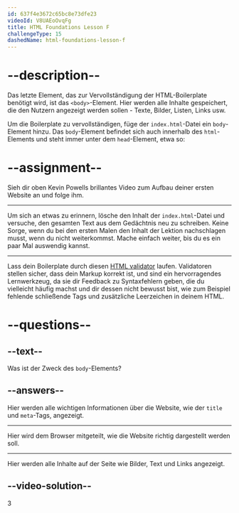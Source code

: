 ```yaml
---
id: 637f4e3672c65bc8e73dfe23
videoId: V8UAEoOvqFg
title: HTML Foundations Lesson F
challengeType: 15
dashedName: html-foundations-lesson-f
---
```


# --description--

Das letzte Element, das zur Vervollständigung der HTML-Boilerplate benötigt wird, ist das `<body>`-Element. Hier werden alle Inhalte gespeichert, die den Nutzern angezeigt werden sollen - Texte, Bilder, Listen, Links usw.

Um die Boilerplate zu vervollständigen, füge der `index.html`-Datei ein `body`-Element hinzu. Das `body`-Element befindet sich auch innerhalb des `html`-Elements und steht immer unter dem `head`-Element, etwa so:

# --assignment--

Sieh dir oben Kevin Powells brillantes Video zum Aufbau deiner ersten Website an und folge ihm.

---

Um sich an etwas zu erinnern, lösche den Inhalt der `index.html`-Datei und versuche, den gesamten Text aus dem Gedächtnis neu zu schreiben. Keine Sorge, wenn du bei den ersten Malen den Inhalt der Lektion nachschlagen musst, wenn du nicht weiterkommst. Mache einfach weiter, bis du es ein paar Mal auswendig kannst.

---

Lass dein Boilerplate durch diesen [HTML validator](https://www.freeformatter.com/html-validator.html) laufen. Validatoren stellen sicher, dass dein Markup korrekt ist, und sind ein hervorragendes Lernwerkzeug, da sie dir Feedback zu Syntaxfehlern geben, die du vielleicht häufig machst und dir dessen nicht bewusst bist, wie zum Beispiel fehlende schließende Tags und zusätzliche Leerzeichen in deinem HTML.

# --questions--

## --text--

Was ist der Zweck des `body`-Elements?

## --answers--

Hier werden alle wichtigen Informationen über die Website, wie der `title` und `meta`-Tags, angezeigt.

---

Hier wird dem Browser mitgeteilt, wie die Website richtig dargestellt werden soll.

---

Hier werden alle Inhalte auf der Seite wie Bilder, Text und Links angezeigt.


## --video-solution--

3
